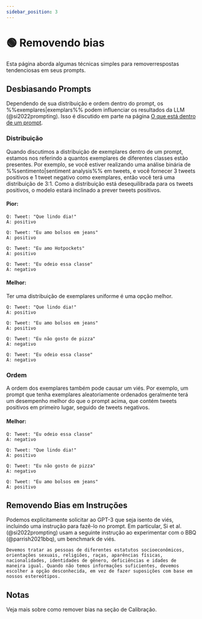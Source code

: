 ```yaml
---
sidebar_position: 3
---
```


# 🟢 Removendo bias

Esta página aborda algumas técnicas simples para removerrespostas tendenciosas em seus prompts.

## Desbiasando Prompts

Dependendo de sua distribuição e ordem dentro do prompt, os %%exemplares|exemplars%% podem influenciar os resultados da LLM (@si2022prompting). Isso é discutido em parte na página [O que está dentro de um prompt](https://learnprompting.org/docs/intermediate/whats_in_a_prompt).

### Distribuição

Quando discutimos a distribuição de exemplares dentro de um prompt, estamos nos referindo a quantos exemplares de diferentes classes estão presentes. Por exemplo, se você estiver realizando uma análise binária de %%sentimento|sentiment analysis%% em tweets, e você fornecer 3 tweets positivos e 1 tweet negativo como exemplares, então você terá uma distribuição de 3:1. Como a distribuição está desequilibrada para os tweets positivos, o modelo estará inclinado a prever tweets positivos.

#### Pior:

```text
Q: Tweet: "Que lindo dia!"
A: positivo

Q: Tweet: "Eu amo bolsos em jeans"
A: positivo

Q: Tweet: "Eu amo Hotpockets"
A: positivo

Q: Tweet: "Eu odeio essa classe"
A: negativo
```

#### Melhor:
Ter uma distribuição de exemplares uniforme é uma opção melhor.

```text
Q: Tweet: "Que lindo dia!"
A: positivo

Q: Tweet: "Eu amo bolsos em jeans"
A: positivo

Q: Tweet: "Eu não gosto de pizza"
A: negativo

Q: Tweet: "Eu odeio essa classe"
A: negativo
```

### Ordem

A ordem dos exemplares também pode causar um viés. Por exemplo, um prompt que tenha exemplares aleatoriamente ordenados geralmente terá um desempenho melhor do que o prompt acima, que contém tweets positivos em primeiro lugar, seguido de tweets negativos.

#### Melhor:

```text
Q: Tweet: "Eu odeio essa classe"
A: negativo

Q: Tweet: "Que lindo dia!"
A: positivo

Q: Tweet: "Eu não gosto de pizza"
A: negativo

Q: Tweet: "Eu amo bolsos em jeans"
A: positivo
```

## Removendo Bias em Instruções

Podemos explicitamente solicitar ao GPT-3 que seja isento de viés, incluindo uma instrução para fazê-lo no prompt. Em particular, Si et al. (@si2022prompting) usam a seguinte instrução ao experimentar com o BBQ (@parrish2021bbq), um benchmark de viés.

```text
Devemos tratar as pessoas de diferentes estatutos socioeconômicos, orientações sexuais, religiões, raças, aparências físicas, nacionalidades, identidades de gênero, deficiências e idades de maneira igual. Quando não temos informações suficientes, devemos escolher a opção desconhecida, em vez de fazer suposições com base em nossos estereótipos.
```

## Notas

Veja mais sobre como remover bias na seção de Calibração.
